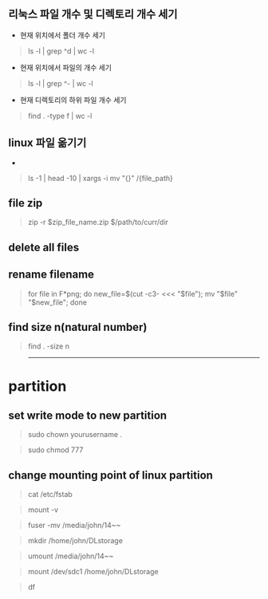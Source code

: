 ## 리눅스 파일 개수 및 디렉토리 개수 세기


- 현재 위치에서 폴더 개수 세기
>  ls -l | grep ^d | wc -l

- 현재 위치에서 파일의 개수 세기
> ls -l | grep ^- | wc -l

- 현재 디렉토리의 하위 파일 개수 세기
> find . -type f | wc -l


## linux  파일 옮기기

- 
> ls -1 | head -10 | xargs -i mv "{}" /{file_path}

## file zip
> zip -r $zip_file_name.zip $/path/to/curr/dir

## delete all files
> 

## rename filename
> for file in F*png; do new_file=$(cut -c3- <<< "$file"); mv "$file" "$new_file"; done


## find size n(natural number)
> find . -size n

> -------------------------------------------
# partition

## set write mode to new partition
> sudo chown yourusername .

> sudo chmod 777

## change mounting point of linux partition
> cat /etc/fstab

> mount -v

> fuser -mv /media/john/14~~

> mkdir /home/john/DLstorage

> umount /media/john/14~~

> mount /dev/sdc1 /home/john/DLstorage

> df
